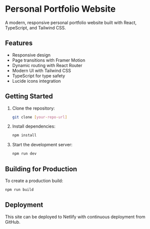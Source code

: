 # Personal Portfolio Website

A modern, responsive personal portfolio website built with React, TypeScript, and Tailwind CSS.

## Features

- Responsive design
- Page transitions with Framer Motion
- Dynamic routing with React Router
- Modern UI with Tailwind CSS
- TypeScript for type safety
- Lucide icons integration

## Getting Started

1. Clone the repository:
   ```bash
   git clone [your-repo-url]
   ```

2. Install dependencies:
   ```bash
   npm install
   ```

3. Start the development server:
   ```bash
   npm run dev
   ```

## Building for Production

To create a production build:
```bash
npm run build
```

## Deployment

This site can be deployed to Netlify with continuous deployment from GitHub.